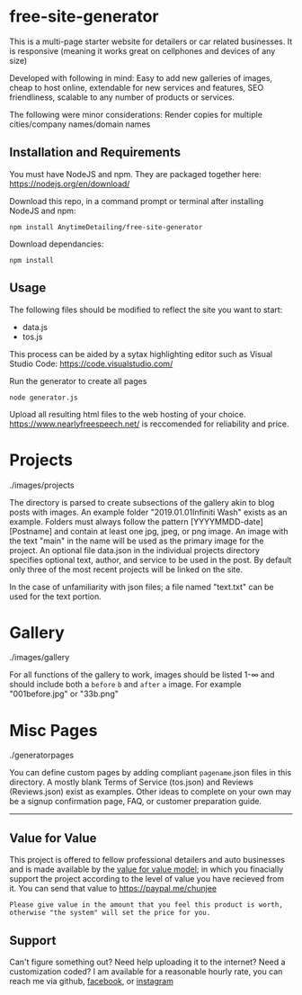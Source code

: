 # free-site-generator
This is a multi-page starter website for detailers or car related businesses. It is responsive (meaning it works great on cellphones and devices of any size)

Developed with following in mind: Easy to add new galleries of images, cheap to host online, extendable for new services and features, SEO friendliness, scalable to any number of products or services.

The following were minor considerations: Render copies for multiple cities/company names/domain names

## Installation and Requirements

You must have NodeJS and npm. They are packaged together here: https://nodejs.org/en/download/

Download this repo, in a command prompt or terminal after installing NodeJS and npm:

`npm install AnytimeDetailing/free-site-generator`

Download dependancies:

`npm install`


## Usage

The following files should be modified to reflect the site you want to start:

* data.js
* tos.js

This process can be aided by a sytax highlighting editor such as Visual Studio Code: https://code.visualstudio.com/

Run the generator to create all pages

`node generator.js`

Upload all resulting html files to the web hosting of your choice. https://www.nearlyfreespeech.net/ is reccomended for reliability and price.



# Projects
./images/projects

The directory is parsed to create subsections of the gallery akin to blog posts with images. An example folder "2019.01.01Infiniti Wash" exists as an example. Folders must always follow the pattern [YYYYMMDD-date][Postname] and contain at least one jpg, jpeg, or png image. An image with the text "main" in the name will be used as the primary image for the project.
An optional file data.json in the individual projects directory specifies optional text, author, and service to be used in the post. By default only three of the most recent projects will be linked on the site.

In the case of unfamiliarity with json files; a file named "text.txt" can be used for the text portion.

# Gallery
./images/gallery

For all functions of the gallery to work, images should be listed 1-∞ and should include both a `before` `b` and `after` `a` image. For example "001before.jpg" or "33b.png"

# Misc Pages
./generatorpages

You can define custom pages by adding compliant `pagename`.json files in this directory. A mostly blank Terms of Service (tos.json) and Reviews (Reviews.json) exist as examples. Other ideas to complete on your own may be a signup confirmation page, FAQ, or customer preparation guide.


------

## Value for Value

This project is offered to fellow professional detailers and auto businesses and is made available by the [value for value model](https://levisan.me/blog/value-for-value); in which you finacially support the project according to the level of value you have recieved from it. You can send that value to https://paypal.me/chunjee

```Please give value in the amount that you feel this product is worth, otherwise "the system" will set the price for you.```


## Support

Can't figure something out? Need help uploading it to the internet? Need a customization coded? I am available for a reasonable hourly rate, you can reach me via github, [facebook](https://www.facebook.com/shawnbrooker), or [instagram](https://www.instagram.com/shawn.brooker/)
